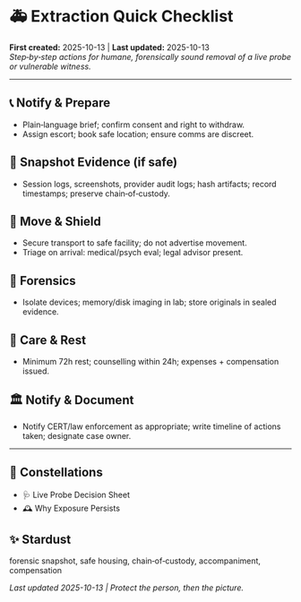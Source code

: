 # 🚑 Extraction Quick Checklist
**First created:** 2025-10-13  |  **Last updated:** 2025-10-13  
*Step‑by‑step actions for humane, forensically sound removal of a live probe or vulnerable witness.*

---

## 📞 Notify & Prepare  
- Plain‑language brief; confirm consent and right to withdraw.  
- Assign escort; book safe location; ensure comms are discreet.

## 🧾 Snapshot Evidence (if safe)  
- Session logs, screenshots, provider audit logs; hash artifacts; record timestamps; preserve chain‑of‑custody.

## 🚗 Move & Shield  
- Secure transport to safe facility; do not advertise movement.  
- Triage on arrival: medical/psych eval; legal advisor present.

## 🧪 Forensics  
- Isolate devices; memory/disk imaging in lab; store originals in sealed evidence.

## 🛌 Care & Rest  
- Minimum 72h rest; counselling within 24h; expenses + compensation issued.

## 🏛️ Notify & Document  
- Notify CERT/law enforcement as appropriate; write timeline of actions taken; designate case owner.

---

## 🌌 Constellations  
- 🩺 Live Probe Decision Sheet  
- 🕰️ Why Exposure Persists  

## ✨ Stardust  
forensic snapshot, safe housing, chain‑of‑custody, accompaniment, compensation  

*Last updated 2025-10-13 | Protect the person, then the picture.*
